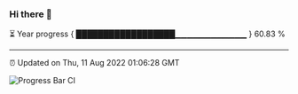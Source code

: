 ### Hi there 👋

⏳ Year progress { ██████████████████▁▁▁▁▁▁▁▁▁▁▁▁ } 60.83 %

---

⏰ Updated on Thu, 11 Aug 2022 01:06:28 GMT

![Progress Bar CI](https://github.com/liununu/liununu/workflows/Progress%20Bar%20CI/badge.svg)
